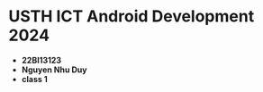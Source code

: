 USTH ICT Android Development 2024
========================================

* **22BI13123**
* **Nguyen Nhu Duy**
* **class 1**
